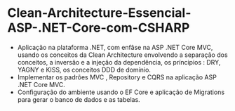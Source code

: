 # Clean-Architecture-Essencial-ASP-.NET-Core-com-CSHARP
* Aplicação na plataforma .NET, com enfâse na ASP .NET Core MVC, usando os conceitos da Clean Architecture envolvendo a separação dos conceitos, a inversão e a injeção da dependência, os príncipios : DRY, YAGNY e KISS, os conceitos DDD de domínio.
* Implementar os padrões MVC , Repository e CQRS na aplicação ASP .NET Core MVC.
* Configuração do ambiente usando o EF Core e aplicação de Migrations para gerar o banco de dados e as tabelas.

